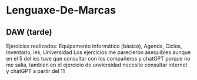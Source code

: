 # Lenguaxe-De-Marcas

## DAW (tarde)

Ejercicios realizados: Equipamento informático (básico), Agenda, Ciclos, Inventario, ies, Universidad
Los ejercicios me parecieron asequibles aunque en el 5 del ies tuve que consultar con los compañeros y chatGPT porque no me salia,
tambien en el ejercicio de unviersidad necesite consultar internet y chatGPT a partir del 11 
